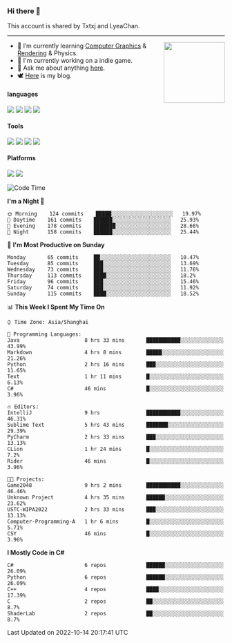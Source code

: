 ### Hi there 👋

This account is shared by Txtxj and LyeaChan.

---

<img align="right" height="141" src="https://github-readme-stats.vercel.app/api?username=txtxj&theme=tokyonight&show_icons=true&count_private=true">

- 🌱 I’m currently learning [Computer Graphics](https://github.com/txtxj/GAMES101) & [Rendering](https://github.com/txtxj/GAMES202) & Physics.
- 🐶 I'm currently working on a indie game.
- 💬 Ask me about anything [here](https://github.com/txtxj/txtxj/issues).
- 🕊️ [Here](https://txtxj.top) is my blog.

#### languages

![](https://img.shields.io/badge/C++-00599C?logo=cplusplus&logoColor=fff)
![](https://img.shields.io/badge/Python-3e74a2?logo=python&logoColor=fff)
![](https://img.shields.io/badge/C%23-239120?logo=csharp&logoColor=fff)
![](https://img.shields.io/badge/C-A8B9CC?logo=c&logoColor=555)


#### Tools

![](https://img.shields.io/badge/JetBrains-000000?logo=jetbrains&logoColor=fff)
![](https://img.shields.io/badge/Unity-FFFFFF?logo=unity&logoColor=000)
![](https://img.shields.io/badge/SublimeText_3-FF9800?logo=sublimetext&logoColor=fff)
![](https://img.shields.io/badge/Blender-F5792A?logo=blender&logoColor=fff)


#### Platforms

![](https://img.shields.io/badge/Windows_10-0078D6?logo=windows&logoColor=fff)
![](https://img.shields.io/badge/Ubuntu_20.04-E95420?logo=ubuntu&logoColor=fff)


<!--START_SECTION:waka-->
![Code Time](http://img.shields.io/badge/Code%20Time-386%20hrs%2023%20mins-blue)

**I'm a Night 🦉** 

```text
🌞 Morning    124 commits    █████░░░░░░░░░░░░░░░░░░░░   19.97% 
🌆 Daytime    161 commits    ██████░░░░░░░░░░░░░░░░░░░   25.93% 
🌃 Evening    178 commits    ███████░░░░░░░░░░░░░░░░░░   28.66% 
🌙 Night      158 commits    ██████░░░░░░░░░░░░░░░░░░░   25.44%

```
📅 **I'm Most Productive on Sunday** 

```text
Monday       65 commits     ██░░░░░░░░░░░░░░░░░░░░░░░   10.47% 
Tuesday      85 commits     ███░░░░░░░░░░░░░░░░░░░░░░   13.69% 
Wednesday    73 commits     ███░░░░░░░░░░░░░░░░░░░░░░   11.76% 
Thursday     113 commits    ████░░░░░░░░░░░░░░░░░░░░░   18.2% 
Friday       96 commits     ███░░░░░░░░░░░░░░░░░░░░░░   15.46% 
Saturday     74 commits     ███░░░░░░░░░░░░░░░░░░░░░░   11.92% 
Sunday       115 commits    ████░░░░░░░░░░░░░░░░░░░░░   18.52%

```


📊 **This Week I Spent My Time On** 

```text
⌚︎ Time Zone: Asia/Shanghai

💬 Programming Languages: 
Java                     8 hrs 33 mins       ███████████░░░░░░░░░░░░░░   43.99% 
Markdown                 4 hrs 8 mins        █████░░░░░░░░░░░░░░░░░░░░   21.26% 
Python                   2 hrs 16 mins       ███░░░░░░░░░░░░░░░░░░░░░░   11.65% 
Text                     1 hr 11 mins        █░░░░░░░░░░░░░░░░░░░░░░░░   6.13% 
C#                       46 mins             █░░░░░░░░░░░░░░░░░░░░░░░░   3.96%

🔥 Editors: 
IntelliJ                 9 hrs               ███████████░░░░░░░░░░░░░░   46.31% 
Sublime Text             5 hrs 43 mins       ███████░░░░░░░░░░░░░░░░░░   29.39% 
PyCharm                  2 hrs 33 mins       ███░░░░░░░░░░░░░░░░░░░░░░   13.13% 
CLion                    1 hr 24 mins        █░░░░░░░░░░░░░░░░░░░░░░░░   7.2% 
Rider                    46 mins             █░░░░░░░░░░░░░░░░░░░░░░░░   3.96%

🐱‍💻 Projects: 
Game2048                 9 hrs 2 mins        ███████████░░░░░░░░░░░░░░   46.46% 
Unknown Project          4 hrs 35 mins       ██████░░░░░░░░░░░░░░░░░░░   23.62% 
USTC-WIPA2022            2 hrs 33 mins       ███░░░░░░░░░░░░░░░░░░░░░░   13.13% 
Computer-Programming-A   1 hr 6 mins         █░░░░░░░░░░░░░░░░░░░░░░░░   5.71% 
CSY                      46 mins             █░░░░░░░░░░░░░░░░░░░░░░░░   3.96%

```

**I Mostly Code in C#** 

```text
C#                       6 repos             ██████░░░░░░░░░░░░░░░░░░░   26.09% 
Python                   6 repos             ██████░░░░░░░░░░░░░░░░░░░   26.09% 
C++                      4 repos             ████░░░░░░░░░░░░░░░░░░░░░   17.39% 
C                        2 repos             ██░░░░░░░░░░░░░░░░░░░░░░░   8.7% 
ShaderLab                2 repos             ██░░░░░░░░░░░░░░░░░░░░░░░   8.7%

```



 Last Updated on 2022-10-14 20:17:41 UTC
<!--END_SECTION:waka-->

